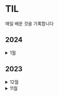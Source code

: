# TIL
매일 배운 것을 기록합니다
## 2024
<details>
  <summary>1월</summary>
  - <summary>0121</summary>
  - 모각공 스터디 시험 준비 (~해커랭크 intermediate)
  - RFM 고객 세분화 분석에서 합리적으로 기준을 잡는 방법 https://datarian.io/blog/how-to-make-your-rfm-customer-segmentation-reasonable?utm_source=openchat&utm_medium=social&utm_campaign=referral
  - <summary>0120</summary>
  - [추천시스템 디벨롭] 04. 추천 시스템 어떻게 평가할까? (MaP, nDCG)
  - https://blog.naver.com/malcha0808/223328701816
  - <summary>0118</summary>
  - ## SQL 3문제 풀기 (프로그래머스) , 포트폴리오 회고
  - SELECT  C.CAR_ID AS CAR_ID
      , C.CAR_TYPE AS CAR_TYPE
      , ROUND(C.DAILY_FEE * 30 * (1 - P.DISCOUNT_RATE/100),-1) AS FEE
FROM CAR_RENTAL_COMPANY_CAR C
     INNER JOIN CAR_RENTAL_COMPANY_DISCOUNT_PLAN P ON C.CAR_TYPE = P.CAR_TYPE
                AND P.DURATION_TYPE LIKE '30%'
                AND c.car_type IN ('세단','SUV')# 세단,suv 중 30일 이상인 차만
     LEFT JOIN CAR_RENTAL_COMPANY_RENTAL_HISTORY H ON C.CAR_ID = H.CAR_ID 
               AND ('2022-11-01' BETWEEN H.START_DATE AND H.END_DATE 
                    OR '2022-11-30' BETWEEN H.START_DATE AND H.END_DATE)
                    #11월 1일-30일 내에 대여 기간이 겹치는 차
WHERE H.CAR_ID IS NULL #대여기간이 안겹치는 차 (즉, 대여가능한 차)
      AND ROUND(C.DAILY_FEE * 30 * (1 - P.DISCOUNT_RATE/100),-1) 
          BETWEEN 500000 AND 1999999 #금액조건
ORDER BY FEE DESC, CAR_TYPE ASC, CAR_ID DESC

그런데 left join 방식으로 하면 같은 차를 여러번 대여할 수 있으므로 기준 테이블의 행에 조인 되는 행이 2개 이상이 되면 중복값이 생긴다는 것을 주의해야할 것 같다. 물론 여기에서는 일부러 NULL값만을 추출하는 것이라 해당 없지만! 혹시 저 조건에 맞는 행을 추출하고 싶었다면 distinct 혹은 group by를 통해 중복값을 제거해야한다.
  -  <summary>0117</summary>
  -  우피 디벨롭, 그로스해킹 일독
  - <summary>0114</summary>
  - 포트폴리오 PDF 작성
  - <summary>0113</summary>
  - 현장에서 바로 써먹는 데이터 분석 with 파이썬 도서 다중회귀분석
  - <summary>0112</summary>
  - 집중력과 수면, 휴대폰 사용시간 상관관계 및 다중회귀분석 디벨롭
  - <summary>0108</summary>
  - 추천시스템의 성능개선 (rank_aware)검색모델 평가지표 MRR, MaP, nDCG 일독 
  - <summary>0107</summary>
  - A/B TEST 도서 (~40p)
  - <summary>0106</summary>
  - 추천시스템에서 피어슨, 코사인 유사도 구현하는 글 업로드
  - https://blog.naver.com/malcha0808/223314589405
  - <summary>0105</summary>
  - RMSE
  <summary>0103</summary>
  - 피어슨 상관관계
  <summary>0102</summary>
  - 인프런 : 웹사이트 퍼포먼스 분석 - 02
  <summary>0101</summary>
  - 데이터 로그 지표 설계 - 03. 로그 설계 질문 및 보완(고정 파라미터 vs 가변파라미터)
</details>


## 2023

  <details>
  <summary>12월</summary>
   <summary>1228</summary>
  - A/B 테스트 1/4 읽고 요약하기
  - SQL ga관련 코드 2개 풀기
    <summary>1227</summary>
  - Tracking Plan 작성하기
   <summary>1226</summary>
  - 다양한 사례로 익히는 SQL 데이터분석 5개 강의 듣고 복습 (페이지별 이탈율/종료율)
   <summary>1211</summary>
  - 모각공 스터디 시작, 데이터로그지표 설계하기 강의 듣고 문제풀이, 블로그 글 업로드
  <summary>1207</summary>
  - [CF기반 추천시스템 디벨롭] 유사도 계산 방식 비교 (코사인 VS 피어슨) 블로그 글 정리 (https://blog.naver.com/malcha0808/postwrite?categoryNo=18)
  <summary>1201</summary>
  - 와인 추천시스템 구현
  </details>

  <details>
  <summary>11월</summary>
  <summary>1129</summary>
  - 다양한 사례로 익히는 SQL 데이터분석 5개 강의 듣고 복습
  <img src="https://github.com/malchalog/TIL/assets/141055063/8e190268-62a9-49e9-b0ba-bcd398ced6ce"  width="700" height="370">
  </details>





